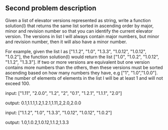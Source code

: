 ## Second problem description

Given a list of elevator versions represented as string, write a function solution(l) that returns the same list sorted in ascending order by major, minor and revision number so that you can identify the current elevator version. The versions in list l will always contain major numbers, but minor and revision number, then it will also have a minor number. 

For example, given the list l as ["1.1.2", "1.0", "1.3.3", "1.0.12", "1.0.12", "1.0.2"], the function solution(l) would return the list ["1.0", "1.0.2", "1.0.12", "1.1.2", "1.3.3"]. If two or more versions are equivalent but one version contains more numbers than the others, then these versions must be sorted ascending based on how many numbers they have, e.g ["1", "1.0","1.0.0"]. The number of elements of elements in the list l will be at least 1 and will not exceed 100.


input: ["1.11", "2.0.0", "1.2", "2", "0.1", "1.2.1", "1.1.1", "2.0"]

output: 0.1,1.1.1,1.2,1.2.1,1.11,2,2.0,2.0.0

input: ["1.1.2", "1.0", "1.3.3", "1.0.12", "1.0.12", "1.0.2"]

output: 1.0,1.0.2,1.0.12,1.1.2,1.3.3